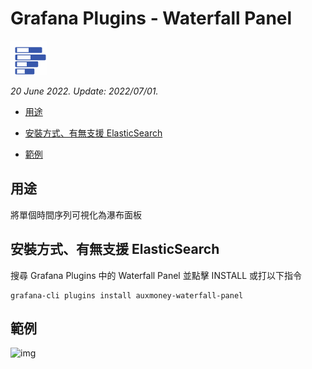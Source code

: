 # Grafana Plugins - Waterfall Panel 

![img](Waterfall_Panel_icon.png)

*20 June 2022. Update: 2022/07/01.*

* [用途](#use)

* [安裝方式、有無支援 ElasticSearch](#install)

* [範例](#example)

<h2 id="use">用途</h2>

將單個時間序列可視化為瀑布面板

<h2 id="install">安裝方式、有無支援 ElasticSearch</h2>

搜尋 Grafana Plugins 中的 Waterfall Panel 並點擊 INSTALL 或打以下指令

    grafana-cli plugins install auxmoney-waterfall-panel

<h2 id="example">範例</h2>

![img](AJAX.png)

